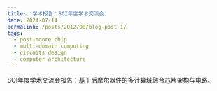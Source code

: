 ```yaml
---
title: '学术报告：SOI年度学术交流会'
date: 2024-07-14
permalink: /posts/2012/08/blog-post-1/
tags:
  - post-moore chip
  - multi-domain computing
  - circuits design
  - computer architecture
---
```


SOI年度学术交流会报告：基于后摩尔器件的多计算域融合芯片架构与电路。

